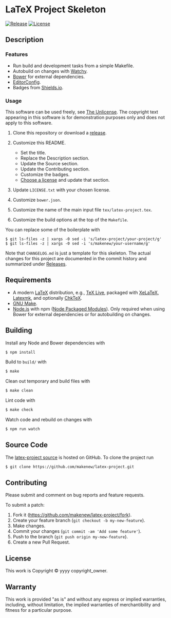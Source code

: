 # LaTeX Project Skeleton

[![Release](https://img.shields.io/github/release/makenew/latex-project.svg)](https://github.com/makenew/latex-project/releases)
[![License](https://img.shields.io/github/license/makenew/latex-project.svg)](./LICENSE.txt)

## Description

### Features

* Run build and development tasks from a simple Makefile.
* Autobuild on changes with [Watchy].
* [Bower] for external dependencies.
* [EditorConfig].
* Badges from [Shields.io].

[Bower]: http://bower.io/
[EditorConfig]: http://editorconfig.org/
[Grunt]: http://gruntjs.com/
[npm]: https://www.npmjs.com/
[Shields.io]: http://shields.io/
[Watchy]: https://github.com/caseywebdev/watchy

### Usage

This software can be used freely, see [The Unlicense].
The copyright text appearing in this software is for
demonstration purposes only and does not apply to this software.

1. Clone this repository or download a [release][Releases].

2. Customize this README.
   - Set the title.
   - Replace the Description section.
   - Update the Source section.
   - Update the Contributing section.
   - Customize the badges.
   - [Choose a license] and update that section.

3. Update `LICENSE.txt` with your chosen license.

4. Customize `bower.json`.

5. Customize the name of the main input file `tex/latex-project.tex`.

6. Customize the build options at the top of the `Makefile`.

You can replace some of the boilerplate with

```
$ git ls-files -z | xargs -0 sed -i 's/latex-project/your-project/g'
$ git ls-files -z | xargs -0 sed -i 's/makenew/your-username/g'
```

Note that `CHANGELOG.md` is just a template for this skeleton.
The actual changes for this project are documented in the commit history
and summarized under [Releases].

[Choose a license]: http://choosealicense.com/
[Releases]: https://github.com/makenew/latex-project/releases
[The Unlicense]: http://unlicense.org/UNLICENSE

## Requirements

- A modern [LaTeX] distribution, e.g., [TeX Live],
  packaged with [XeLaTeX], [Latexmk], and optionally [ChkTeX].
- [GNU Make].
- [Node.js] with npm ([Node Packaged Modules]).
  Only required when using Bower for external dependencies
  or for autobuilding on changes.

[ChkTeX]: http://baruch.ev-en.org/proj/chktex/
[GNU Make]: https://www.gnu.org/software/make/
[LaTeX]: https://www.latex-project.org/
[Latexmk]: https://www.ctan.org/pkg/latexmk/
[Node.js]: https://nodejs.org/
[Node Packaged Modules]: https://npmjs.org/
[TeX Live]: https://www.tug.org/texlive/
[XeLaTeX]: http://www.xelatex.org/

## Building

Install any Node and Bower dependencies with

```bash
$ npm install
```

Build to `build/` with

```bash
$ make
```

Clean out temporary and build files with

```bash
$ make clean
```

Lint code with

```bash
$ make check
```

Watch code and rebuild on changes with

```bash
$ npm run watch
```

## Source Code

The [latex-project source](https://github.com/makenew/latex-project)
is hosted on GitHub.
To clone the project run

```bash
$ git clone https://github.com/makenew/latex-project.git
```

## Contributing

Please submit and comment on bug reports and feature requests.

To submit a patch:

1. Fork it (https://github.com/makenew/latex-project/fork).
2. Create your feature branch (`git checkout -b my-new-feature`).
3. Make changes.
4. Commit your changes (`git commit -am 'Add some feature'`).
5. Push to the branch (`git push origin my-new-feature`).
6. Create a new Pull Request.

## License

This work is Copyright © yyyy copyright_owner.

## Warranty

This work is provided "as is" and without any express or
implied warranties, including, without limitation, the implied
warranties of merchantibility and fitness for a particular
purpose.

